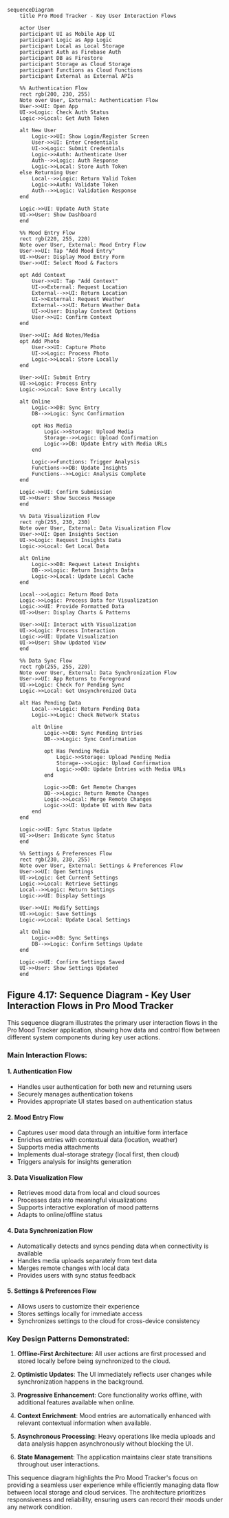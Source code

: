 ```mermaid
sequenceDiagram
    title Pro Mood Tracker - Key User Interaction Flows
    
    actor User
    participant UI as Mobile App UI
    participant Logic as App Logic
    participant Local as Local Storage
    participant Auth as Firebase Auth
    participant DB as Firestore
    participant Storage as Cloud Storage
    participant Functions as Cloud Functions
    participant External as External APIs

    %% Authentication Flow
    rect rgb(200, 230, 255)
    Note over User, External: Authentication Flow
    User->>UI: Open App
    UI->>Logic: Check Auth Status
    Logic->>Local: Get Auth Token
    
    alt New User
        Logic->>UI: Show Login/Register Screen
        User->>UI: Enter Credentials
        UI->>Logic: Submit Credentials
        Logic->>Auth: Authenticate User
        Auth-->>Logic: Auth Response
        Logic->>Local: Store Auth Token
    else Returning User
        Local-->>Logic: Return Valid Token
        Logic->>Auth: Validate Token
        Auth-->>Logic: Validation Response
    end
    
    Logic->>UI: Update Auth State
    UI->>User: Show Dashboard
    end

    %% Mood Entry Flow
    rect rgb(220, 255, 220)
    Note over User, External: Mood Entry Flow
    User->>UI: Tap "Add Mood Entry"
    UI->>User: Display Mood Entry Form
    User->>UI: Select Mood & Factors
    
    opt Add Context
        User->>UI: Tap "Add Context"
        UI->>External: Request Location
        External-->>UI: Return Location
        UI->>External: Request Weather
        External-->>UI: Return Weather Data
        UI->>User: Display Context Options
        User->>UI: Confirm Context
    end
    
    User->>UI: Add Notes/Media
    opt Add Photo
        User->>UI: Capture Photo
        UI->>Logic: Process Photo
        Logic->>Local: Store Locally
    end
    
    User->>UI: Submit Entry
    UI->>Logic: Process Entry
    Logic->>Local: Save Entry Locally
    
    alt Online
        Logic->>DB: Sync Entry
        DB-->>Logic: Sync Confirmation
        
        opt Has Media
            Logic->>Storage: Upload Media
            Storage-->>Logic: Upload Confirmation
            Logic->>DB: Update Entry with Media URLs
        end
        
        Logic->>Functions: Trigger Analysis
        Functions->>DB: Update Insights
        Functions-->>Logic: Analysis Complete
    end
    
    Logic->>UI: Confirm Submission
    UI->>User: Show Success Message
    end
    
    %% Data Visualization Flow
    rect rgb(255, 230, 230)
    Note over User, External: Data Visualization Flow
    User->>UI: Open Insights Section
    UI->>Logic: Request Insights Data
    Logic->>Local: Get Local Data
    
    alt Online
        Logic->>DB: Request Latest Insights
        DB-->>Logic: Return Insights Data
        Logic->>Local: Update Local Cache
    end
    
    Local-->>Logic: Return Mood Data
    Logic->>Logic: Process Data for Visualization
    Logic->>UI: Provide Formatted Data
    UI->>User: Display Charts & Patterns
    
    User->>UI: Interact with Visualization
    UI->>Logic: Process Interaction
    Logic->>UI: Update Visualization
    UI->>User: Show Updated View
    end
    
    %% Data Sync Flow
    rect rgb(255, 255, 220)
    Note over User, External: Data Synchronization Flow
    User->>UI: App Returns to Foreground
    UI->>Logic: Check for Pending Sync
    Logic->>Local: Get Unsynchronized Data
    
    alt Has Pending Data
        Local-->>Logic: Return Pending Data
        Logic->>Logic: Check Network Status
        
        alt Online
            Logic->>DB: Sync Pending Entries
            DB-->>Logic: Sync Confirmation
            
            opt Has Pending Media
                Logic->>Storage: Upload Pending Media
                Storage-->>Logic: Upload Confirmation
                Logic->>DB: Update Entries with Media URLs
            end
            
            Logic->>DB: Get Remote Changes
            DB-->>Logic: Return Remote Changes
            Logic->>Local: Merge Remote Changes
            Logic->>UI: Update UI with New Data
        end
    end
    
    Logic->>UI: Sync Status Update
    UI->>User: Indicate Sync Status
    end
    
    %% Settings & Preferences Flow
    rect rgb(230, 230, 255)
    Note over User, External: Settings & Preferences Flow
    User->>UI: Open Settings
    UI->>Logic: Get Current Settings
    Logic->>Local: Retrieve Settings
    Local-->>Logic: Return Settings
    Logic->>UI: Display Settings
    
    User->>UI: Modify Settings
    UI->>Logic: Save Settings
    Logic->>Local: Update Local Settings
    
    alt Online
        Logic->>DB: Sync Settings
        DB-->>Logic: Confirm Settings Update
    end
    
    Logic->>UI: Confirm Settings Saved
    UI->>User: Show Settings Updated
    end
```

## Figure 4.17: Sequence Diagram - Key User Interaction Flows in Pro Mood Tracker

This sequence diagram illustrates the primary user interaction flows in the Pro Mood Tracker application, showing how data and control flow between different system components during key user actions.

### Main Interaction Flows:

#### 1. Authentication Flow
- Handles user authentication for both new and returning users
- Securely manages authentication tokens
- Provides appropriate UI states based on authentication status

#### 2. Mood Entry Flow
- Captures user mood data through an intuitive form interface
- Enriches entries with contextual data (location, weather)
- Supports media attachments
- Implements dual-storage strategy (local first, then cloud)
- Triggers analysis for insights generation

#### 3. Data Visualization Flow
- Retrieves mood data from local and cloud sources
- Processes data into meaningful visualizations
- Supports interactive exploration of mood patterns
- Adapts to online/offline status

#### 4. Data Synchronization Flow
- Automatically detects and syncs pending data when connectivity is available
- Handles media uploads separately from text data
- Merges remote changes with local data
- Provides users with sync status feedback

#### 5. Settings & Preferences Flow
- Allows users to customize their experience
- Stores settings locally for immediate access
- Synchronizes settings to the cloud for cross-device consistency

### Key Design Patterns Demonstrated:

1. **Offline-First Architecture**: All user actions are first processed and stored locally before being synchronized to the cloud.

2. **Optimistic Updates**: The UI immediately reflects user changes while synchronization happens in the background.

3. **Progressive Enhancement**: Core functionality works offline, with additional features available when online.

4. **Context Enrichment**: Mood entries are automatically enhanced with relevant contextual information when available.

5. **Asynchronous Processing**: Heavy operations like media uploads and data analysis happen asynchronously without blocking the UI.

6. **State Management**: The application maintains clear state transitions throughout user interactions.

This sequence diagram highlights the Pro Mood Tracker's focus on providing a seamless user experience while efficiently managing data flow between local storage and cloud services. The architecture prioritizes responsiveness and reliability, ensuring users can record their moods under any network condition. 